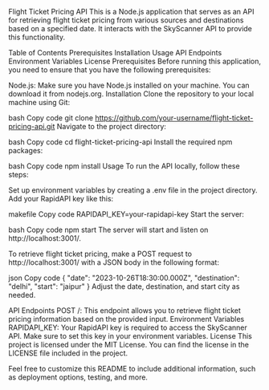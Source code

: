 Flight Ticket Pricing API
This is a Node.js application that serves as an API for retrieving flight ticket pricing from various sources and destinations based on a specified date. It interacts with the SkyScanner API to provide this functionality.

Table of Contents
Prerequisites
Installation
Usage
API Endpoints
Environment Variables
License
Prerequisites
Before running this application, you need to ensure that you have the following prerequisites:

Node.js: Make sure you have Node.js installed on your machine. You can download it from nodejs.org.
Installation
Clone the repository to your local machine using Git:

bash
Copy code
git clone https://github.com/your-username/flight-ticket-pricing-api.git
Navigate to the project directory:

bash
Copy code
cd flight-ticket-pricing-api
Install the required npm packages:

bash
Copy code
npm install
Usage
To run the API locally, follow these steps:

Set up environment variables by creating a .env file in the project directory. Add your RapidAPI key like this:

makefile
Copy code
RAPIDAPI_KEY=your-rapidapi-key
Start the server:

bash
Copy code
npm start
The server will start and listen on http://localhost:3001/.

To retrieve flight ticket pricing, make a POST request to http://localhost:3001/ with a JSON body in the following format:

json
Copy code
{
    "date": "2023-10-26T18:30:00.000Z",
    "destination": "delhi",
    "start": "jaipur"
}
Adjust the date, destination, and start city as needed.

API Endpoints
POST /: This endpoint allows you to retrieve flight ticket pricing information based on the provided input.
Environment Variables
RAPIDAPI_KEY: Your RapidAPI key is required to access the SkyScanner API. Make sure to set this key in your environment variables.
License
This project is licensed under the MIT License. You can find the license in the LICENSE file included in the project.

Feel free to customize this README to include additional information, such as deployment options, testing, and more.




